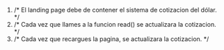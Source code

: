 1. /* El landing page debe de contener el sistema de cotizacion del dólar. */ 
2. /* Cada vez que llames a la funcion read() se actualizara la cotizacion. */
3. /* Cada vez que recargues la pagina, se actualizara la cotizacion. */